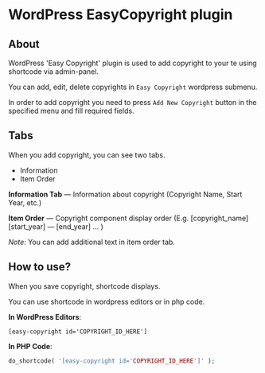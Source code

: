 # WordPress EasyCopyright plugin

## About

WordPress 'Easy Copyright' plugin is used to add copyright to your te using shortcode via admin-panel.

You can add, edit, delete copyrights in `Easy Copyright` wordpress submenu.

In order to add copyright you need to press `Add New Copyright` button in the specified menu and fill required fields.

## Tabs

When you add copyright, you can see two tabs.

* Information
* Item Order

**Information Tab** — Information about copyright (Copyright Name, Start Year, etc.)

**Item Order** — Copyright component display order (E.g. \[copyright_name\] \[start_year\] — \[end_year\] ... )

_Note_: You can add additional text in item order tab.

## How to use?

When you save copyright, shortcode displays.

You can use shortcode in wordpress editors or in php code.

**In WordPress Editors**: 
```
[easy-copyright id='COPYRIGHT_ID_HERE']
```
**In PHP Code**: 
```php
do_shortcode( '[easy-copyright id='COPYRIGHT_ID_HERE']' );
```